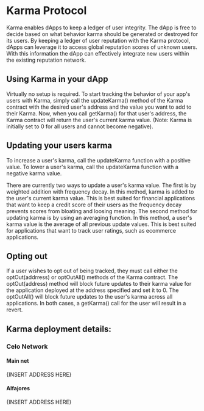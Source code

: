 # Karma Protocol

Karma enables dApps to keep a ledger of user integrity. The dApp is free to decide based on what behavior karma should be generated or destroyed for its users. By keeping a ledger of user reputation with the Karma protocol, dApps can leverage it to access global reputation scores of unknown users. With this information the dApp can effectively integrate new users within the existing reputation network.

## Using Karma in your dApp

Virtually no setup is required. To start tracking the behavior of your app's users with Karma, simply call the updateKarma() method of the Karma contract with the desired user's address and the value you want to add to their Karma. Now, when you call getKarma() for that user's address, the Karma contract will return the user's current karma value. (Note: Karma is initially set to 0 for all users and cannot become negative).

## Updating your users karma

To increase a user's karma, call the updateKarma function with a positive value. To lower a user's karma, call the updateKarma function with a negative karma value.

There are currently two ways to update a user's karma value. The first is by weighted addition with frequency decay. In this method, karma is added to the user's current karma value. This is best suited for financial applications that want to keep a credit score of their users as the frequency decay prevents scores from bloating and loosing meaning. The second method for updating karma is by using an averaging function. In this method, a user's karma value is the average of all previous update values. This is best suited for applications that want to track user ratings, such as ecommerce applications.

## Opting out

If a user wishes to opt out of being tracked, they must call either the optOut(addrress) or optOutAll() methods of the Karma contract. The optOut(address) method will block future updates to their karma value for the application deployed at the address specified and set it to 0. The optOutAll() will block future updates to the user's karma across all applications. In both cases, a getKarma() call for the user will result in a revert.

## Karma deployment details:

### Celo Network

#### Main net

{INSERT ADDRESS HERE}

#### Alfajores

{INSERT ADDRESS HERE}
